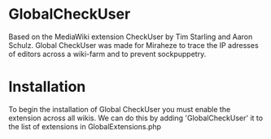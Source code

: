 # GlobalCheckUser
Based on the MediaWiki extension CheckUser by Tim Starling and Aaron Schulz. Global CheckUser was made for Miraheze to trace the IP adresses of editors across a wiki-farm and to prevent sockpuppetry.
# Installation
To begin the installation of Global CheckUser you must enable the extension across all wikis. We can do this by adding 'GlobalCheckUser' it to the list of extensions in GlobalExtensions.php
